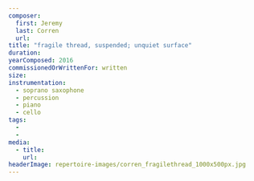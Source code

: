 ```yaml
---
composer:
  first: Jeremy
  last: Corren
  url:
title: "fragile thread, suspended; unquiet surface"
duration:
yearComposed: 2016
commissionedOrWrittenFor: written
size:
instrumentation:
  - soprano saxophone
  - percussion
  - piano
  - cello
tags:
  -
  -
media:
  - title:
    url:
headerImage: repertoire-images/corren_fragilethread_1000x500px.jpg
---
```


